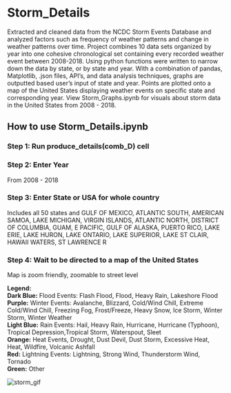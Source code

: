 # Storm_Details
Extracted and cleaned data from the NCDC Storm Events Database and analyzed factors such as frequency of weather patterns and change in weather patterns over time. Project combines 10 data sets organized by year into one cohesive chronological set containing every recorded weather event between 2008-2018. Using python functions were written to narrow down the data by state, or by state and year. With a combination of pandas, Matplotlib, .json files, API’s, and data analysis techniques, graphs are outputted based user’s input of state and year. Points are plotted onto a map of the United States displaying weather events on specific state and corresponding year. View Storm_Graphs.ipynb for visuals about storm data in the United States from 2008 - 2018.

## How to use Storm_Details.ipynb

### Step 1: Run produce_details(comb_D) cell

### Step 2: Enter Year 
From 2008 - 2018

### Step 3: Enter State or USA for whole country
Includes all 50 states and GULF OF MEXICO, ATLANTIC SOUTH, AMERICAN SAMOA, LAKE MICHIGAN, VIRGIN ISLANDS, ATLANTIC NORTH, DISTRICT OF COLUMBIA, GUAM, E PACIFIC, GULF OF ALASKA, PUERTO RICO, LAKE ERIE, LAKE HURON, LAKE ONTARIO, LAKE SUPERIOR, LAKE ST CLAIR, HAWAII WATERS, ST LAWRENCE R

### Step 4: Wait to be directed to a map of the United States
Map is zoom friendly, zoomable to street level
 
**Legend:** <br>
  **Dark Blue:** Flood Events: Flash Flood, Flood, Heavy Rain, Lakeshore Flood <br>
  **Purple:** Winter Events: Avalanche, Blizzard, Cold/Wind Chill, Extreme Cold/Wind Chill, Freezing Fog, Frost/Freeze, Heavy     Snow, Ice Storm, Winter Storm, Winter Weather <br>
  **Light Blue:**  Rain Events: Hail, Heavy Rain, Hurricane, Hurricane (Typhoon), Tropical Depression,Tropical Storm,             Waterspout, Sleet <br>
  **Orange:** Heat Events, Drought, Dust Devil, Dust Storm, Excessive Heat, Heat, Wildfire, Volcanic Ashfall <br>
  **Red:** Lightning Events: Lightning, Strong Wind, Thunderstorm Wind, Tornado <br>
  **Green:** Other <br>


![storm_gif](https://user-images.githubusercontent.com/57408020/71432613-cb932200-26a8-11ea-90a6-15ff830c9de0.gif)
